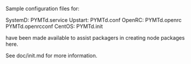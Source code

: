 Sample configuration files for:

SystemD: PYMTd.service
Upstart: PYMTd.conf
OpenRC:  PYMTd.openrc
         PYMTd.openrcconf
CentOS:  PYMTd.init

have been made available to assist packagers in creating node packages here.

See doc/init.md for more information.
